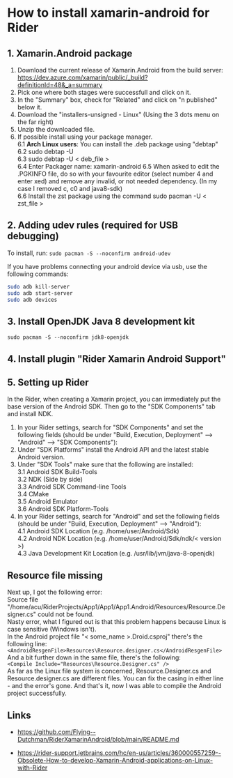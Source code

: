 # How to install xamarin-android for Rider

## 1. Xamarin.Android package

1. Download the current release of Xamarin.Android from the build server: https://dev.azure.com/xamarin/public/_build?definitionId=48&_a=summary
2. Pick one where both stages were successfull and click on it.
3. In the "Summary" box, check for "Related" and click on "n published" below it.
4. Download the "installers-unsigned - Linux" (Using the 3 dots menu on the far right)
5. Unzip the downloaded file.
6. If possible install using your package manager. <br>
6.1 **Arch Linux users**: You can install the .deb package using "debtap"<br>
6.2 sudo debtap -U<br>
6.3 sudo debtap -U < deb_file ><br>
6.4 Enter Packager name: xamarin-android
6.5 When asked to edit the .PGKINFO file, do so with your favourite editor (select number 4 and enter xed) and remove any invalid, or not needed dependency. (In my case I removed c, c0 and java8-sdk)<br>
6.6 Install the zst package using the command sudo pacman -U < zst_file ><br>

## 2. Adding udev rules (required for USB debugging)

To install, run: `sudo pacman -S --noconfirm android-udev`

If you have problems connecting your android device via usb, use the following commands:

```bash
sudo adb kill-server
sudo adb start-server
sudo adb devices
```

## 3. Install OpenJDK Java 8 development kit

`sudo pacman -S --noconfirm jdk8-openjdk`

## 4. Install plugin "Rider Xamarin Android Support"

## 5. Setting up Rider

In the Rider, when creating a Xamarin project, you can immediately put the base version of the Android SDK. Then go to the "SDK Components" tab and install NDK.

1. In your Rider settings, search for "SDK Components" and set the following fields (should be under "Build, Execution, Deployment" --> "Android" --> "SDK Components"):<br>
2. Under "SDK Platforms" install the Android API and the latest stable Android version.
3. Under "SDK Tools" make sure that the following are installed:<br>
3.1 Android SDK Build-Tools<br>
3.2 NDK (Side by side)<br>
3.3 Android SDK Command-line Tools<br>
3.4 CMake<br>
3.5 Android Emulator<br>
3.6 Android SDK Platform-Tools
4. In your Rider settings, search for "Android" and set the following fields (should be under "Build, Execution, Deployment" --> "Android"):<br>
4.1 Android SDK Location (e.g. /home/user/Android/Sdk)<br>
4.2 Android NDK Location (e.g. /home/user/Android/Sdk/ndk/< version >)<br>
4.3 Java Development Kit Location (e.g. /usr/lib/jvm/java-8-openjdk)

## Resource file missing


Next up, I got the following error:<br>
Source file "/home/acu/RiderProjects/App1/App1/App1.Android/Resources/Resource.Designer.cs" could not be found.<br>
Nasty error, what I figured out is that this problem happens because Linux is case sensitive (Windows isn't).<br>
In the Android project file "< some_name >.Droid.csproj" there's the following line:<br>
`<AndroidResgenFile>Resources\Resource.designer.cs</AndroidResgenFile>`<br>
And a bit further down in the same file, there's the following:<br>
`<Compile Include="Resources\Resource.Designer.cs" />`<br>
As far as the Linux file system is concerned, Resource.Designer.cs and Resource.designer.cs are different files. You can fix the casing in either line - and the error's gone.
And that's it, now I was able to compile the Android project successfully.

## Links

- https://github.com/Flying--Dutchman/RiderXamarinAndroid/blob/main/README.md

- https://rider-support.jetbrains.com/hc/en-us/articles/360000557259--Obsolete-How-to-develop-Xamarin-Android-applications-on-Linux-with-Rider
